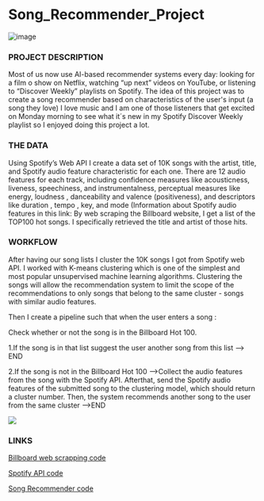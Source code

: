 # Song_Recommender_Project

![image](https://github.com/elesalgueiro/Song_Recommender_Project/blob/main/ReadMe_image.jpg)

### PROJECT DESCRIPTION
Most of us now use AI-based recommender systems every day: looking for a film o show on Netflix,  watching “up next” videos on YouTube, or listening to “Discover Weekly” playlists on Spotify.
The idea of this project was to create a song recommender based on characteristics of the user's input (a song they love)
I love music and I am one of those listeners that get excited on Monday morning to see what it´s new in my  Spotify Discover Weekly playlist so I enjoyed doing this project a lot. 
### THE DATA
Using Spotify’s Web API I create a data set of 10K songs with the artist, title, and Spotify audio feature characteristic for each one.
There are 12 audio features for each track, including confidence measures like acousticness, liveness, speechiness, and instrumentalness, perceptual measures like energy, loudness , danceability and valence (positiveness), and descriptors like duration , tempo , key, and mode
(Information about Spotify audio features in this link: 
By web scraping the Billboard website, I get a list of the TOP100 hot songs. I specifically retrieved the title and artist of those hits.
### WORKFLOW
After having our song lists I cluster the 10K songs I got from Spotify web API. I worked with K-means clustering which is one of the simplest and most popular unsupervised machine learning algorithms. 
Clustering the songs will allow the recommendation system to limit the scope of the recommendations to only songs that belong to the same cluster - songs with similar audio features.

Then I create a pipeline such that when the user enters a song :

Check whether or not the song is in the Billboard Hot 100.

 1.If the song is in that list suggest the user another song from this list --> END
 
 2.If the song is not in the Billboard Hot 100 -->Collect the audio features from the song with the Spotify API.
  Afterthat, send the Spotify audio features of the submitted song to the clustering model, which should return a cluster number.
  Then, the system recommends another song to the user from the same cluster -->END
         
 ![](https://github.com/elesalgueiro/Song_Recommender_Project/blob/main/Recommender_engine/Flowchart.png)
 
 
### LINKS

[Billboard web scrapping code](https://github.com/elesalgueiro/Song_Recommender_Project/tree/main/Hot_100_list)

[Spotify API code](https://github.com/elesalgueiro/Song_Recommender_Project/tree/main/Spotify)

[Song Recommender code](https://github.com/elesalgueiro/Song_Recommender_Project/tree/main/Recommender_engine)


